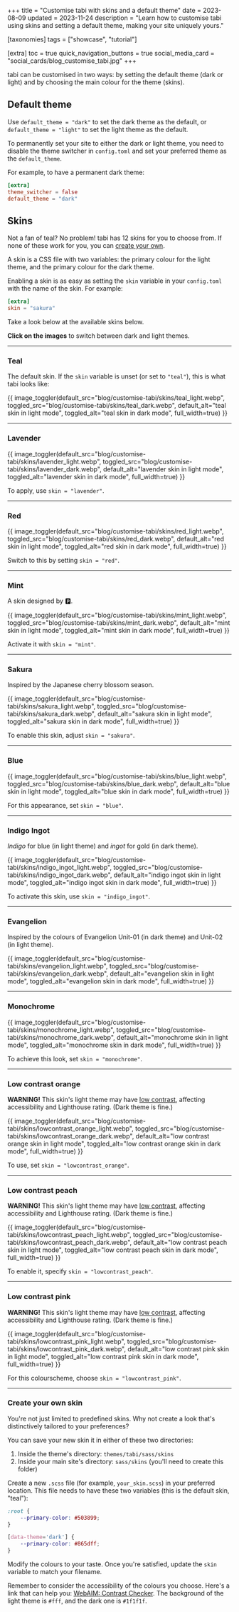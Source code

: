 +++
title = "Customise tabi with skins and a default theme"
date = 2023-08-09
updated = 2023-11-24
description = "Learn how to customise tabi using skins and setting a default theme, making your site uniquely yours."

[taxonomies]
tags = ["showcase", "tutorial"]

[extra]
toc = true
quick_navigation_buttons = true
social_media_card = "social_cards/blog_customise_tabi.jpg"
+++

tabi can be customised in two ways: by setting the default theme (dark or light) and by choosing the main colour for the theme (skins).

## Default theme

Use `default_theme = "dark"` to set the dark theme as the default, or `default_theme = "light"` to set the light theme as the default.

To permanently set your site to either the dark or light theme, you need to disable the theme switcher in `config.toml` and set your preferred theme as the `default_theme`.

For example, to have a permanent dark theme:

```toml
[extra]
theme_switcher = false
default_theme = "dark"
```

## Skins

Not a fan of teal? No problem! tabi has 12 skins for you to choose from. If none of these work for you, you can [create your own](#create-your-own-skin).

A skin is a CSS file with two variables: the primary colour for the light theme, and the primary colour for the dark theme.

Enabling a skin is as easy as setting the `skin` variable in your `config.toml` with the name of the skin. For example:

```toml
[extra]
skin = "sakura"
```

Take a look below at the available skins below.

**Click on the images** to switch between dark and light themes.

<hr>

### Teal

The default skin. If the `skin` variable is unset (or set to `"teal"`), this is what tabi looks like:

{{ image_toggler(default_src="blog/customise-tabi/skins/teal_light.webp", toggled_src="blog/customise-tabi/skins/teal_dark.webp", default_alt="teal skin in light mode", toggled_alt="teal skin in dark mode", full_width=true) }}

<hr>

### Lavender

{{ image_toggler(default_src="blog/customise-tabi/skins/lavender_light.webp", toggled_src="blog/customise-tabi/skins/lavender_dark.webp", default_alt="lavender skin in light mode", toggled_alt="lavender skin in dark mode", full_width=true) }}

To apply, use `skin = "lavender"`.


<hr>

### Red

{{ image_toggler(default_src="blog/customise-tabi/skins/red_light.webp", toggled_src="blog/customise-tabi/skins/red_dark.webp", default_alt="red skin in light mode", toggled_alt="red skin in dark mode", full_width=true) }}

Switch to this by setting `skin = "red"`.


<hr>

### Mint

A skin designed by 🅿️.

{{ image_toggler(default_src="blog/customise-tabi/skins/mint_light.webp", toggled_src="blog/customise-tabi/skins/mint_dark.webp", default_alt="mint skin in light mode", toggled_alt="mint skin in dark mode", full_width=true) }}

Activate it with `skin = "mint"`.


<hr>

### Sakura

Inspired by the Japanese cherry blossom season.

{{ image_toggler(default_src="blog/customise-tabi/skins/sakura_light.webp", toggled_src="blog/customise-tabi/skins/sakura_dark.webp", default_alt="sakura skin in light mode", toggled_alt="sakura skin in dark mode", full_width=true) }}

To enable this skin, adjust `skin = "sakura"`.


<hr>

### Blue

{{ image_toggler(default_src="blog/customise-tabi/skins/blue_light.webp", toggled_src="blog/customise-tabi/skins/blue_dark.webp", default_alt="blue skin in light mode", toggled_alt="blue skin in dark mode", full_width=true) }}

For this appearance, set `skin = "blue"`.


<hr>

### Indigo Ingot

*Indigo* for blue (in light theme) and *ingot* for gold (in dark theme).

{{ image_toggler(default_src="blog/customise-tabi/skins/indigo_ingot_light.webp", toggled_src="blog/customise-tabi/skins/indigo_ingot_dark.webp", default_alt="indigo ingot skin in light mode", toggled_alt="indigo ingot skin in dark mode", full_width=true) }}

To activate this skin, use `skin = "indigo_ingot"`.


<hr>

### Evangelion

Inspired by the colours of Evangelion Unit-01 (in dark theme) and Unit-02 (in light theme).

{{ image_toggler(default_src="blog/customise-tabi/skins/evangelion_light.webp", toggled_src="blog/customise-tabi/skins/evangelion_dark.webp", default_alt="evangelion skin in light mode", toggled_alt="evangelion skin in dark mode", full_width=true) }}


<hr>

### Monochrome

{{ image_toggler(default_src="blog/customise-tabi/skins/monochrome_light.webp", toggled_src="blog/customise-tabi/skins/monochrome_dark.webp", default_alt="monochrome skin in light mode", toggled_alt="monochrome skin in dark mode", full_width=true) }}

To achieve this look, set `skin = "monochrome"`.


<hr>

### Low contrast orange

**WARNING!** This skin's light theme may have [low contrast](https://www.w3.org/WAI/WCAG21/Understanding/contrast-minimum.html), affecting accessibility and Lighthouse rating. (Dark theme is fine.)

{{ image_toggler(default_src="blog/customise-tabi/skins/lowcontrast_orange_light.webp", toggled_src="blog/customise-tabi/skins/lowcontrast_orange_dark.webp", default_alt="low contrast orange skin in light mode", toggled_alt="low contrast orange skin in dark mode", full_width=true) }}

To use, set `skin = "lowcontrast_orange"`.


<hr>

### Low contrast peach

**WARNING!** This skin's light theme may have [low contrast](https://www.w3.org/WAI/WCAG21/Understanding/contrast-minimum.html), affecting accessibility and Lighthouse rating. (Dark theme is fine.)

{{ image_toggler(default_src="blog/customise-tabi/skins/lowcontrast_peach_light.webp", toggled_src="blog/customise-tabi/skins/lowcontrast_peach_dark.webp", default_alt="low contrast peach skin in light mode", toggled_alt="low contrast peach skin in dark mode", full_width=true) }}

To enable it, specify `skin = "lowcontrast_peach"`.


<hr>

### Low contrast pink

**WARNING!** This skin's light theme may have [low contrast](https://www.w3.org/WAI/WCAG21/Understanding/contrast-minimum.html), affecting accessibility and Lighthouse rating. (Dark theme is fine.)

{{ image_toggler(default_src="blog/customise-tabi/skins/lowcontrast_pink_light.webp", toggled_src="blog/customise-tabi/skins/lowcontrast_pink_dark.webp", default_alt="low contrast pink skin in light mode", toggled_alt="low contrast pink skin in dark mode", full_width=true) }}

For this colourscheme, choose `skin = "lowcontrast_pink"`.


<hr>

### Create your own skin

You're not just limited to predefined skins. Why not create a look that's distinctively tailored to your preferences?

You can save your new skin it in either of these two directories:
1. Inside the theme's directory: `themes/tabi/sass/skins`
2. Inside your main site's directory: `sass/skins` (you'll need to create this folder)

Create a new `.scss` file (for example, `your_skin.scss`) in your preferred location. This file needs to have these two variables (this is the default skin, "teal"):

```scss
:root {
    --primary-color: #503899;
}

[data-theme='dark'] {
    --primary-color: #865dff;
}
```

Modify the colours to your taste. Once you're satisfied, update the `skin` variable to match your filename.

Remember to consider the accessibility of the colours you choose. Here's a link that can help you: [WebAIM: Contrast Checker](https://webaim.org/resources/contrastchecker/). The background of the light theme is `#fff`, and the dark one is `#1f1f1f`.
